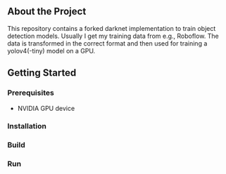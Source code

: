 ## About the Project
This repository contains a forked darknet implementation to train object detection models. Usually I get my training data from e.g., Roboflow. The data is transformed in the correct format and then used for training a yolov4(-tiny) model on a GPU.

## Getting Started

### Prerequisites
- NVIDIA GPU device

### Installation

### Build

### Run
